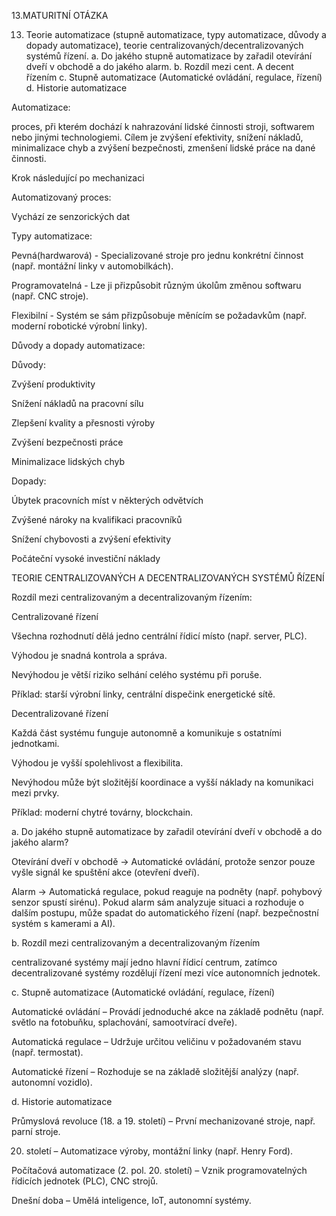 13.MATURITNÍ OTÁZKA

13. Teorie automatizace (stupně automatizace, typy automatizace, důvody a dopady automatizace), teorie centralizovaných/decentralizovaných systémů řízení. a. Do jakého stupně automatizace by zařadil otevírání dveří v obchodě a do jakého alarm. b. Rozdíl mezi cent. A decent řízením c. Stupně automatizace (Automatické ovládání, regulace, řízení) d. Historie automatizace



Automatizace:

proces, při kterém dochází k nahrazování lidské činnosti stroji, softwarem nebo jinými technologiemi. Cílem je zvýšení efektivity, snížení nákladů, minimalizace chyb a zvýšení bezpečnosti, zmenšení lidské práce na dané činnosti.

Krok následující po mechanizaci

Automatizovaný proces:

Vychází ze senzorických dat

Typy automatizace:

Pevná(hardwarová) - Specializované stroje pro jednu konkrétní činnost (např. montážní linky v automobilkách). 

Programovatelná - Lze ji přizpůsobit různým úkolům změnou softwaru (např. CNC stroje). 

Flexibilní - Systém se sám přizpůsobuje měnícím se požadavkům (např. moderní robotické výrobní linky). 

Důvody a dopady automatizace:

Důvody:

Zvýšení produktivity 

Snížení nákladů na pracovní sílu 

Zlepšení kvality a přesnosti výroby 

Zvýšení bezpečnosti práce 

Minimalizace lidských chyb 

Dopady:

Úbytek pracovních míst v některých odvětvích 

Zvýšené nároky na kvalifikaci pracovníků 

Snížení chybovosti a zvýšení efektivity 

Počáteční vysoké investiční náklady 























TEORIE CENTRALIZOVANÝCH A DECENTRALIZOVANÝCH SYSTÉMŮ ŘÍZENÍ



Rozdíl mezi centralizovaným a decentralizovaným řízením: 

Centralizované řízení 

Všechna rozhodnutí dělá jedno centrální řídicí místo (např. server, PLC). 

Výhodou je snadná kontrola a správa. 

Nevýhodou je větší riziko selhání celého systému při poruše. 

Příklad: starší výrobní linky, centrální dispečink energetické sítě. 

Decentralizované řízení 

Každá část systému funguje autonomně a komunikuje s ostatními jednotkami. 

Výhodou je vyšší spolehlivost a flexibilita. 

Nevýhodou může být složitější koordinace a vyšší náklady na komunikaci mezi prvky. 

Příklad: moderní chytré továrny, blockchain. 





a. Do jakého stupně automatizace by zařadil otevírání dveří v obchodě a do jakého alarm? 

Otevírání dveří v obchodě → Automatické ovládání, protože senzor pouze vyšle signál ke spuštění akce (otevření dveří). 

Alarm → Automatická regulace, pokud reaguje na podněty (např. pohybový senzor spustí sirénu). Pokud alarm sám analyzuje situaci a rozhoduje o dalším postupu, může spadat do automatického řízení (např. bezpečnostní systém s kamerami a AI). 

b. Rozdíl mezi centralizovaným a decentralizovaným řízením 

centralizované systémy mají jedno hlavní řídicí centrum, zatímco decentralizované systémy rozdělují řízení mezi více autonomních jednotek. 

c. Stupně automatizace (Automatické ovládání, regulace, řízení) 

Automatické ovládání – Provádí jednoduché akce na základě podnětu (např. světlo na fotobuňku, splachování, samootvírací dveře). 

Automatická regulace – Udržuje určitou veličinu v požadovaném stavu (např. termostat). 

Automatické řízení – Rozhoduje se na základě složitější analýzy (např. autonomní vozidlo). 

d. Historie automatizace 

Průmyslová revoluce (18. a 19. století) – První mechanizované stroje, např. parní stroje. 

20. století – Automatizace výroby, montážní linky (např. Henry Ford). 

Počítačová automatizace (2. pol. 20. století) – Vznik programovatelných řídicích jednotek (PLC), CNC strojů. 

Dnešní doba – Umělá inteligence, IoT, autonomní systémy. 




